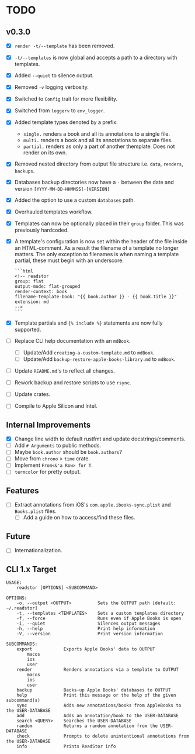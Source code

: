 # TODO

## v0.3.0

- [x] `render -t/--template` has been removed.
- [x] `-t/--templates` is now global and accepts a path to a directory with templates.
- [x] Added `--quiet` to silence output.
- [x] Removed `-v` logging verbosity.
- [x] Switched to `Config` trait for more flexibility.
- [x] Switched from `loggerv` to `env_logger`.
- [x] Added template types denoted by a prefix:
  - `single.` renders a book and all its annotations to a single file.
  - `multi.` renders a book and all its annotations to separate files.
  - `partial.` renders as only a part of another themplate. Does not render on its own.
- [x] Removed nested directory from output file structure i.e. `data`, `renders`, `backups`.
- [x] Databases backup directories now have a `-` between the date and version
      `[YYYY-MM-DD-HHMMSS]-[VERSION]`
- [x] Added the option to use a custom `databases` path.
- [x] Overhauled templates workflow.
- [x] Templates can now be optionally placed in their `group` folder. This was
      previously hardcoded.
- [x] A template's configuration is now set within the header of the file inside
      an HTML-comment. As a result the filename of a template no longer matters.
      The only exception to filenames is when naming a template partial, these
      must begin with an underscore.

      ```html
      <!-- readstor
      group: flat
      output-mode: flat-grouped
      render-context: book
      filename-template-book: "{{ book.author }} - {{ book.title }}"
      extension: md
      -->
      ```
- [x] Template partials and `{% include %}` statements are now fully supported.
- [ ] Replace CLI help documentation with an `mdBook`.
    - [ ] Update/Add `creating-a-custom-template.md` to `mdBook`.
    - [ ] Update/Add `backup-restore-apple-books-library.md` to `mdBook`.
- [ ] Update `README.md`'s to reflect all changes.
- [ ] Rework backup and restore scripts to use `rsync`.
- [ ] Update crates.
- [ ] Compile to Apple Silicon and Intel.

## Internal Improvements

- [x] Change line width to default rustfmt and update docstrings/comments.
- [ ] Add `# Arguments` to public methods.
- [ ] Maybe `book.author` should be `book.authors`?
- [ ] Move from `chrono` > `time` crate.
- [ ] Implement `From<&'a Row> for T`.
- [ ] `termcolor` for pretty output.

## Features

- [ ] Extract annotations from iOS's `com.apple.ibooks-sync.plist` and `Books.plist` files.
  - [ ] Add a guide on how to access/find these files.

## Future

- [ ] Internationalization.

## CLI 1.x Target

```plaintext
USAGE:
    readstor [OPTIONS] <SUBCOMMAND>

OPTIONS:
    -o, --output <OUTPUT>          Sets the OUTPUT path [default: ~/.readstor]
    -t, --templates <TEMPLATES>    Sets a custom templates directory
    -f, --force                    Runs even if Apple Books is open
    -i, --quiet                    Silences output messages
    -h, --help                     Print help information
    -V, --version                  Print version information

SUBCOMMANDS:
    export            Exports Apple Books' data to OUTPUT
        macos
        ios
        user
    render            Renders annotations via a template to OUTPUT
        macos
        ios
        user
    backup            Backs-up Apple Books' databases to OUTPUT
    help              Print this message or the help of the given subcommand(s)
    sync              Adds new annotations/books from AppleBooks to the USER-DATABASE
    add               Adds an annotation/book to the USER-DATABASE
    search <QUERY>    Searches the USER-DATABASE
    random            Returns a random annotation from the USER-DATABASE
    check             Prompts to delete unintentional annotations from the USER-DATABASE
    info              Prints ReadStor info
```
